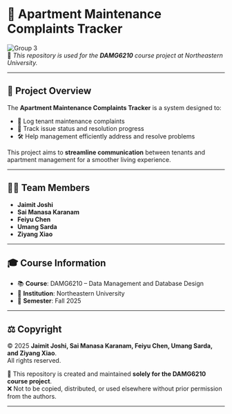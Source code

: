 # 🏢 Apartment Maintenance Complaints Tracker  

![Group 3](https://img.shields.io/badge/Team-Group%203-blueviolet?style=for-the-badge)  
📌 *This repository is used for the **DAMG6210** course project at Northeastern University.*  

---

## 🚀 Project Overview  

The **Apartment Maintenance Complaints Tracker** is a system designed to:  
- 📝 Log tenant maintenance complaints  
- 🔎 Track issue status and resolution progress  
- 🛠️ Help management efficiently address and resolve problems  

This project aims to **streamline communication** between tenants and apartment management for a smoother living experience.  

---

## 👨‍💻 Team Members  

- **Jaimit Joshi**  
- **Sai Manasa Karanam**  
- **Feiyu Chen**  
- **Umang Sarda**  
- **Ziyang Xiao**  

---

## 🎓 Course Information  

- 📚 **Course**: DAMG6210 – Data Management and Database Design  
- 🏫 **Institution**: Northeastern University  
- 📅 **Semester**: Fall 2025  

---

## ⚖️ Copyright  

© 2025 **Jaimit Joshi, Sai Manasa Karanam, Feiyu Chen, Umang Sarda, and Ziyang Xiao**.  
All rights reserved.  

📢 This repository is created and maintained **solely for the DAMG6210 course project**.  
❌ Not to be copied, distributed, or used elsewhere without prior permission from the authors.  

---

